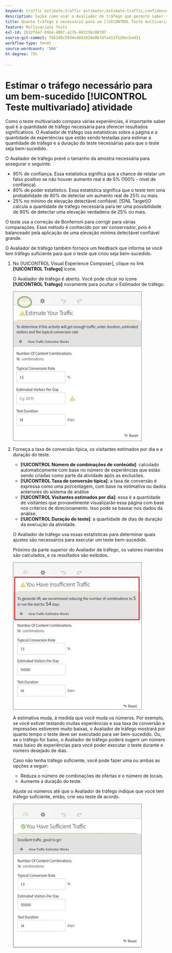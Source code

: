 ```yaml
---
keyword: traffic estimate;traffic estimator;estimate;traffic;confidence;statistical power;lift;bonferroni;conversion rate;visitors per day;duration
description: Saiba como usar o Avaliador de tráfego que permite saber se você tem tráfego suficiente para o seu [!DNL Adobe Target] [!UICONTROL Teste multivariado] atividade para ter sucesso.
title: Quanto tráfego é necessário para um [!UICONTROL Teste multivariado] (MVT) Atividade?
feature: Multivariate Tests
exl-id: 2b32f4a7-b9b4-40bf-a17b-88225bc88787
source-git-commit: 7853d8c5934e40d1026e067dfa413f520ecba931
workflow-type: tm+mt
source-wordcount: '504'
ht-degree: 75%

---
```


# Estimar o tráfego necessário para um bem-sucedido [!UICONTROL Teste multivariado] atividade

Como o teste multivariado compara várias experiências, é importante saber qual é a quantidade de tráfego necessária para oferecer resultados significativos. O Avaliador de tráfego usa estatísticas sobre a página e a quantidade de experiências que estão sendo testadas para estimar a quantidade de tráfego e a duração do teste necessárias para que o teste seja bem-sucedido.

O Avaliador de tráfego prevê o tamanho da amostra necessária para assegurar o seguinte:

* 95% de confiança. Essa estatística significa que a chance de relatar um falso positivo se não houver aumento real é de 5% (100% - nível de confiança).
* 80% de poder estatístico. Essa estatística significa que o teste tem uma probabilidade de 80% de detectar um aumento real de 25% ou mais.
* 25% no mínimo de elevação detectável confiável. [!DNL Target]O calcula a quantidade de tráfego necessária para ter uma possibilidade de 80% de detectar uma elevação verdadeira de 25% ou mais.

O teste usa a correção de Bonferroni para corrigir para várias comparações. Esse método é conhecido por ser conservador, pois é balanceado pela aplicação de uma elevação mínima detectável confiável grande.

O Avaliador de tráfego também fornece um feedback que informa se você tem tráfego suficiente para que o teste que criou seja bem-sucedido.

1. No [!UICONTROL Visual Experience Composer], clique no link **[!UICONTROL Tráfego]** ícone.

   O Avaliador de tráfego é aberto. Você pode clicar no ícone **[!UICONTROL Tráfego]** novamente para ocultar o Estimador de tráfego.

   ![imagem estimatorempty](assets/estimatorempty.png)

1. Forneça a taxa de conversão típica, os visitantes estimados por dia e a duração do teste.

   * **[!UICONTROL Número de combinações de conteúdo]**: calculado automaticamente com base no número de experiências que estão sendo criadas como parte da atividade após as exclusões.
   * **[!UICONTROL Taxa de conversão típica]**: a taxa de conversão é expressa como uma porcentagem, com base na estimativa ou dados anteriores do sistema de análise 
   * **[!UICONTROL Visitantes estimados por dia]**: essa é a quantidade de visitantes que provavelmente visualizarão essa página com base nos critérios de direcionamento. Isso pode se basear nos dados da análise.
   * **[!UICONTROL Duração do teste]**: a quantidade de dias de duração da execução da atividade.

   O Avaliador de tráfego usa essas estatísticas para determinar quais ajustes são necessários para executar um teste bem-sucedido.

   Próximo da parte superior do Avaliador de tráfego, os valores inseridos são calculados, e os resultados são exibidos.

   ![imagem insuficiente do estimador](assets/estimatorinsufficient.png)

   A estimativa muda, à medida que você muda os números. Por exemplo, se você estiver testando muitas experiências e sua taxa de conversão e impressões estiverem muito baixas, o Avaliador de tráfego mostrará por quanto tempo o teste deve ser executado para ser bem-sucedido. Ou, se o tráfego for baixo, o Avaliador de tráfego poderá sugerir um número mais baixo de experiências para você poder executar o teste durante o número desejado de dias.

   Caso não tenha tráfego suficiente, você pode fazer uma ou ambas as opções a seguir:

   * Reduza o número de combinações de ofertas e o número de locais.
   * Aumente a duração do teste.

   Ajuste os números até que o Avaliador de tráfego indique que você tem tráfego suficiente, então, crie seu teste de acordo.

   ![imagem estimatorok](assets/estimatorok.png)
